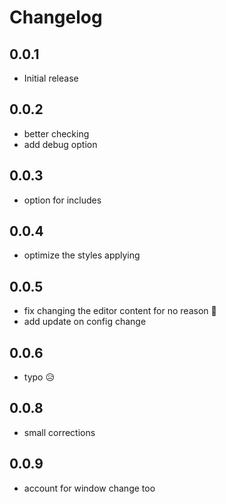 # Changelog

## 0.0.1

- Initial release

## 0.0.2

- better checking
- add debug option

## 0.0.3

- option for includes

## 0.0.4

- optimize the styles applying

## 0.0.5

- fix changing the editor content for no reason 👀
- add update on config change

## 0.0.6

- typo 😥

## 0.0.8

- small corrections

## 0.0.9

- account for window change too
